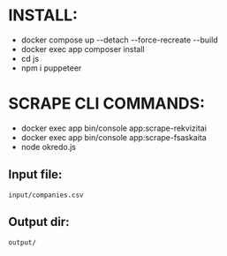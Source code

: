 # INSTALL:

* docker compose up --detach --force-recreate --build
* docker exec app composer install
* cd js
* npm i puppeteer

# SCRAPE CLI COMMANDS:

* docker exec app bin/console app:scrape-rekvizitai
* docker exec app bin/console app:scrape-fsaskaita
* node okredo.js

## Input file:
    input/companies.csv
## Output dir:
    output/
